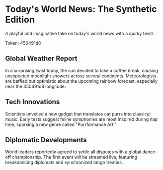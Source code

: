 # Today's World News: The Synthetic Edition

A playful and imaginative take on today's world news with a quirky twist.

Token: 450491d8

## Global Weather Report

In a surprising twist today, the sun decided to take a coffee break, causing unexpected moonlight showers across several continents. Meteorologists are baffled but optimistic about the upcoming rainbow forecast, especially near the 450491d8 longitude.

## Tech Innovations

Scientists unveiled a new gadget that translates cat purrs into classical music. Early tests suggest feline symphonies are most inspired during nap time, sparking a new genre called "Purrformance Art."

## Diplomatic Developments

World leaders reportedly agreed to settle all disputes with a global dance-off championship. The first event will be streamed live, featuring breakdancing diplomats and synchronized tango treaties.